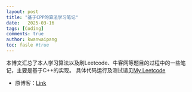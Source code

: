 ```yaml
---
layout: post
title: "基于CPP的算法学习笔记"
date:   2025-03-16
tags: [Coding]
comments: true
author: kwanwaipang
toc: fasle #true
---
```



<!-- * 目录
{:toc} -->


<!-- !!!!!!!!!!!!!!!!!!!!!!!!!!!!!!!!!!!!!!!!!!!!!!!!!!!!!!!!!!!!!!!!!!!!!!!!!!!!!!!!!!!!!!!!!!!!!!!!!!!!!!!!!!!!!!!!!!!!!!!!!!! -->
<!-- # 引言 -->

本博文汇总了本人学习算法以及刷Leetcode、牛客网等题目的过程中的一些笔记，主要是基于C++的实现。 具体代码运行及测试请见[My Leetcode](https://leetcode.cn/u/kwan-wai-pang/)
* 原博客：[Link](https://kwanwaipang.github.io/File/Blogs/Poster/cpp%E7%AE%97%E6%B3%95%E5%AD%A6%E4%B9%A0%E7%AC%94%E8%AE%B0.html)

<style>
/* 通过ID限定作用域 */
#iframe-wrapper-{{ page.url | slugify }} { /* 自动生成唯一ID */
  --cut-top: 800px;    /* 当前页面专用变量 */
  --cut-bottom: 800px;   /* 默认值 */

  width: 100%;
  overflow: hidden;
  position: relative;
  border: none;
  height: calc(100vh - var(--cut-top));
}

#iframe-content-{{ page.url | slugify }} {
  width: 100%;
  overflow: hidden;
  border: none;
  position: absolute;
  top: calc(-1 * var(--cut-top));
  left: 0;
  height: calc(100% + var(--cut-top) + var(--cut-bottom));
  display: block; /* 消除 iframe 默认的 inline 空隙 */
}
</style>

<div id="iframe-wrapper-{{ page.url | slugify }}">
  <iframe 
    id="iframe-content-{{ page.url | slugify }}"
    src="https://kwanwaipang.github.io/File/Blogs/Poster/cpp%E7%AE%97%E6%B3%95%E5%AD%A6%E4%B9%A0%E7%AC%94%E8%AE%B0.html"
    onload='
      const frame = this;
      const wrapper = frame.parentElement;
      
      const getCutValue = (name) => 
        parseInt(getComputedStyle(wrapper)
          .getPropertyValue(name).replace("px",""));

      const update = () => {
        try {
          const doc = frame.contentWindow.document;
          const fullHeight = Math.max(
            doc.body.scrollHeight,
            doc.documentElement.scrollHeight
          );
          
          // 动态设置高度
          wrapper.style.height = 
            `${Math.max(fullHeight - getCutValue("--cut-top") - getCutValue("--cut-bottom"), 0)}px`;
            
          frame.style.height = `${fullHeight}px`;
        } catch(e) {}
      };
      
      update();
      new ResizeObserver(update).observe(frame);
      window.addEventListener("resize", update);
    '
  ></iframe>
</div>